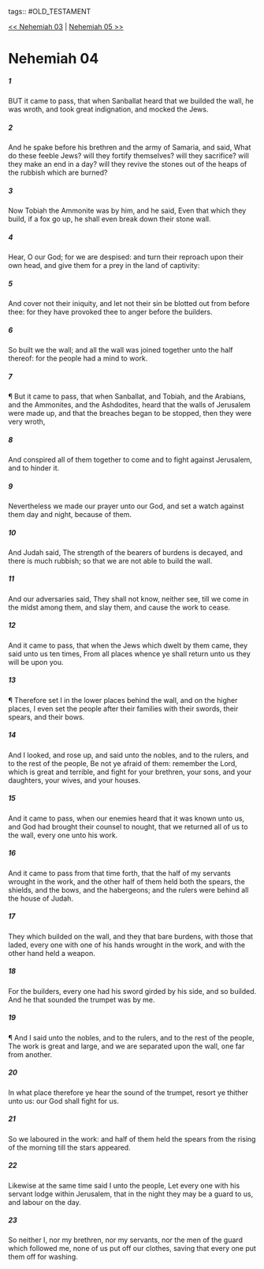 tags:: #OLD_TESTAMENT

[<< Nehemiah 03](OLD_TESTAMENT/16_Nehemiah/Nehemiah_03.md) | [Nehemiah 05 >>](OLD_TESTAMENT/16_Nehemiah/Nehemiah_05.md)

# Nehemiah 04

##### 1

BUT it came to pass, that when Sanballat heard that we builded the wall, he was wroth, and took great indignation, and mocked the Jews.

##### 2

And he spake before his brethren and the army of Samaria, and said, What do these feeble Jews? will they fortify themselves? will they sacrifice? will they make an end in a day? will they revive the stones out of the heaps of the rubbish which are burned?

##### 3

Now Tobiah the Ammonite was by him, and he said, Even that which they build, if a fox go up, he shall even break down their stone wall.

##### 4

Hear, O our God; for we are despised: and turn their reproach upon their own head, and give them for a prey in the land of captivity:

##### 5

And cover not their iniquity, and let not their sin be blotted out from before thee: for they have provoked thee to anger before the builders.

##### 6

So built we the wall; and all the wall was joined together unto the half thereof: for the people had a mind to work.

##### 7

¶ But it came to pass, that when Sanballat, and Tobiah, and the Arabians, and the Ammonites, and the Ashdodites, heard that the walls of Jerusalem were made up, and that the breaches began to be stopped, then they were very wroth,

##### 8

And conspired all of them together to come and to fight against Jerusalem, and to hinder it.

##### 9

Nevertheless we made our prayer unto our God, and set a watch against them day and night, because of them.

##### 10

And Judah said, The strength of the bearers of burdens is decayed, and there is much rubbish; so that we are not able to build the wall.

##### 11

And our adversaries said, They shall not know, neither see, till we come in the midst among them, and slay them, and cause the work to cease.

##### 12

And it came to pass, that when the Jews which dwelt by them came, they said unto us ten times, From all places whence ye shall return unto us they will be upon you.

##### 13

¶ Therefore set I in the lower places behind the wall, and on the higher places, I even set the people after their families with their swords, their spears, and their bows.

##### 14

And I looked, and rose up, and said unto the nobles, and to the rulers, and to the rest of the people, Be not ye afraid of them: remember the Lord, which is great and terrible, and fight for your brethren, your sons, and your daughters, your wives, and your houses.

##### 15

And it came to pass, when our enemies heard that it was known unto us, and God had brought their counsel to nought, that we returned all of us to the wall, every one unto his work.

##### 16

And it came to pass from that time forth, that the half of my servants wrought in the work, and the other half of them held both the spears, the shields, and the bows, and the habergeons; and the rulers were behind all the house of Judah.

##### 17

They which builded on the wall, and they that bare burdens, with those that laded, every one with one of his hands wrought in the work, and with the other hand held a weapon.

##### 18

For the builders, every one had his sword girded by his side, and so builded. And he that sounded the trumpet was by me.

##### 19

¶ And I said unto the nobles, and to the rulers, and to the rest of the people, The work is great and large, and we are separated upon the wall, one far from another.

##### 20

In what place therefore ye hear the sound of the trumpet, resort ye thither unto us: our God shall fight for us.

##### 21

So we laboured in the work: and half of them held the spears from the rising of the morning till the stars appeared.

##### 22

Likewise at the same time said I unto the people, Let every one with his servant lodge within Jerusalem, that in the night they may be a guard to us, and labour on the day.

##### 23

So neither I, nor my brethren, nor my servants, nor the men of the guard which followed me, none of us put off our clothes, saving that every one put them off for washing.
